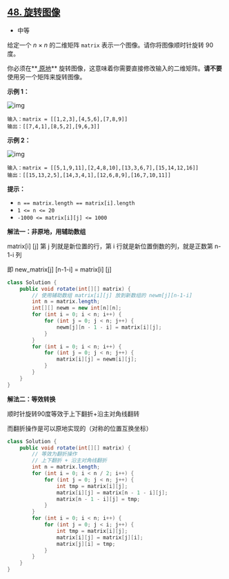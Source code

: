## [48. 旋转图像](https://leetcode.cn/problems/rotate-image/)

- 中等

给定一个 *n* × *n* 的二维矩阵 `matrix` 表示一个图像。请你将图像顺时针旋转 90 度。

你必须在**[ 原地](https://baike.baidu.com/item/原地算法)** 旋转图像，这意味着你需要直接修改输入的二维矩阵。**请不要** 使用另一个矩阵来旋转图像。 

**示例 1：**

![img](https://assets.leetcode.com/uploads/2020/08/28/mat1.jpg)

```
输入：matrix = [[1,2,3],[4,5,6],[7,8,9]]
输出：[[7,4,1],[8,5,2],[9,6,3]]
```

**示例 2：**

![img](https://assets.leetcode.com/uploads/2020/08/28/mat2.jpg)

```
输入：matrix = [[5,1,9,11],[2,4,8,10],[13,3,6,7],[15,14,12,16]]
输出：[[15,13,2,5],[14,3,4,1],[12,6,8,9],[16,7,10,11]]
```

 

**提示：**

- `n == matrix.length == matrix[i].length`
- `1 <= n <= 20`
- `-1000 <= matrix[i][j] <= 1000`

**解法一：非原地，用辅助数组**

matrix[i] [j] 第 j 列就是新位置的行，第 i 行就是新位置倒数的列，就是正数第 n-1-i 列

即 new_matrix[j] [n-1-i] = matrix[i] [j]

```java
class Solution {
    public void rotate(int[][] matrix) {
        // 使用辅助数组 matrix[i][j] 放到新数组的 newm[j][n-1-i]
        int n = matrix.length;
        int[][] newm = new int[n][n];
        for (int i = 0; i < n; i++) {
            for (int j = 0; j < n; j++) {
                newm[j][n - 1 - i] = matrix[i][j];
            }
        }
        for (int i = 0; i < n; i++) {
            for (int j = 0; j < n; j++) {
                matrix[i][j] = newm[i][j];
            }
        }
    }
}
```

**解法二：等效转换**

顺时针旋转90度等效于上下翻折+沿主对角线翻转

而翻折操作是可以原地实现的（对称的位置互换坐标）

```java
class Solution {
    public void rotate(int[][] matrix) {
        // 等效为翻折操作
        // 上下翻折 + 沿主对角线翻折
        int n = matrix.length;
        for (int i = 0; i < n / 2; i++) {
            for (int j = 0; j < n; j++) {
                int tmp = matrix[i][j];
                matrix[i][j] = matrix[n - 1 - i][j];
                matrix[n - 1 - i][j] = tmp;
            }
        }
        for (int i = 0; i < n; i++) {
            for (int j = 0; j < i; j++) {
                int tmp = matrix[i][j];
                matrix[i][j] = matrix[j][i];
                matrix[j][i] = tmp;
            }
        }
    }
}
```

